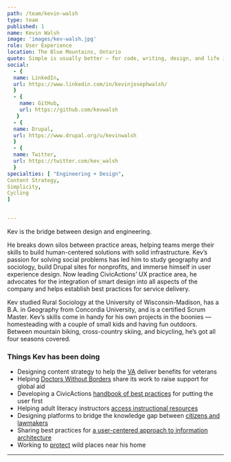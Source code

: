 ```yaml
---
path: /team/kevin-walsh
type: team
published: 1
name: Kevin Walsh
image: 'images/kev-walsh.jpg'
role: User Experience
location: The Blue Mountains, Ontario
quote: Simple is usually better — for code, writing, design, and life in general.
social: 
  - {
  name: LinkedIn,
  url: https://www.linkedin.com/in/kevinjosephwalsh/
  }
  - {
    name: GitHub,
    url: https://github.com/kevwalsh
   }
  - {
  name: Drupal,
  url: https://www.drupal.org/u/kevinwalsh
  }
  - {
  name: Twitter,
  url: https://twitter.com/kev_walsh
  }
specialties: [ "Engineering + Design",
Content Strategy,
Simplicity,
Cycling
]

  
---
```


Kev is the bridge between design and engineering.

He breaks down silos between practice areas, helping teams merge their skills to build human-centered solutions with solid infrastructure. Kev’s passion for solving social problems has led him to study geography and sociology, build Drupal sites for nonprofits, and immerse himself in user experience design. Now leading CivicActions’ UX practice area, he advocates for the integration of smart design into all aspects of the company and helps establish best practices for service delivery.

Kev studied Rural Sociology at the University of Wisconsin-Madison, has a B.A. in Geography from Concordia University, and is a certified Scrum Master. Kev’s skills come in handy for his own projects in the boonies — homesteading with a couple of small kids and having fun outdoors. Between mountain biking, cross-country skiing, and bicycling, he’s got all four seasons covered.




### Things Kev has been doing
* Designing content strategy to help the [VA](https://www.va.gov/) deliver benefits for veterans
* Helping [Doctors Without Borders](https://civicactions.com/case-study/msf) share its work to raise support for global aid 
* Developing a CivicActions [handbook of best practices](https://handbook.civicactions.com/en/latest/10-ux/services/README/) for putting the user first
* Helping adult literacy instructors [access instructional resources](https://lincs.ed.gov/programs/studentachievementinreading)
* Designing platforms to bridge the knowledge gap between [citizens and lawmakers](https://civicactions.com/case-study/digital-democracy)
* Sharing best practices for [a user-centered approach to information architecture](https://www.drupalgovcon.org/2018/program/sessions/component-driven-content-strategy-deagov-and-doctorswithoutbordersorg)
* Working to [protect](http://www.kolaporetrails.org/) wild places near his home


-------------------------------
